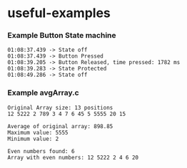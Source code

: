 # useful-examples

### Example Button State machine

```
01:08:37.439 -> State off
01:08:37.439 -> Button Pressed
01:08:39.205 -> Button Released, time pressed: 1782 ms
01:08:39.283 -> State Protected
01:08:49.286 -> State off
```


### Example avgArray.c
```
Original Array size: 13 positions
12 5222 2 789 3 4 7 6 45 5 5555 20 15 

Average of original array: 898.85
Maximum value: 5555
Minimum value: 2

Even numbers found: 6
Array with even numbers: 12 5222 2 4 6 20 
```


